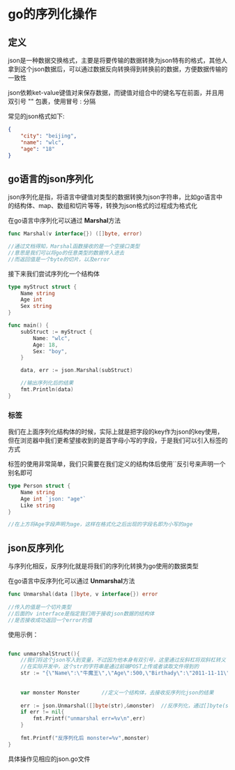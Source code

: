 # go的序列化操作
## 定义
json是一种数据交换格式，主要是将要传输的数据转换为json特有的格式，其他人拿到这个json数据后，可以通过数据反向转换得到转换前的数据，方便数据传输的一致性

json依赖ket-value键值对来保存数据，而键值对组合中的键名写在前面，并且用双引号 "" 包裹，使用冒号 : 分隔

常见的json格式如下:
```json
{
    "city": "beijing",
    "name": "wlc",
    "age": "18"
}
```

## go语言的json序列化
json序列化是指，将语言中键值对类型的数据转换为json字符串，比如go语言中的结构体、map、数组和切片等等，转换为json格式的过程成为格式化

在go语言中序列化可以通过 **Marshal**方法
```go
func Marshal(v interface{}) ([]byte, error)

//通过文档得知，Marshal函数接收的是一个空接口类型
//意思是我们可以将go的任意类型的数据传入进去
//而返回值是一个byte的切片，以及error
```

接下来我们尝试序列化一个结构体
```go
type myStruct struct {
    Name string
    Age int 
    Sex string
}

func main() {
    subStruct := myStruct {
        Name: "wlc",
        Age: 18,
        Sex: "boy",
    }

    data, err := json.Marshal(subStruct)

    //输出序列化后的结果
    fmt.Println(data)
}
```

### 标签
我们在上面序列化结构体的时候，实际上就是把字段的key作为json的key使用，但在浏览器中我们更希望接收到的是首字母小写的字段，于是我们可以引入标签的方式

标签的使用非常简单，我们只需要在我们定义的结构体后使用``反引号来声明一个别名即可

```go
type Person struct {
    Name string
    Age int `json: "age"`
    Like string
}

//在上方将Age字段声明为age，这样在格式化之后出现的字段名即为小写的age
```

## json反序列化
与序列化相反，反序列化就是将我们的序列化转换为go使用的数据类型

在go语言中反序列化可以通过 **Unmarshal**方法
```go
func Unmarshal(data []byte, v interface{}) error
 
//传入的值是一个切片类型
//后面的v interface是指定我们用于接收json数据的结构体
//是否接收成功返回一个error的值
```

使用示例：
```go

func unmarshalStruct(){
	//我们将这个json写入到变量，不过因为他本身有双引号，这里通过反斜杠将双斜杠转义
	//在实际开发中，这个str的字符串是通过前端POST上传或者读取文件得到的
	str := "{\"Name\":\"牛魔王\",\"Age\":500,\"Birthady\":\"2011-11-11\",\"Sal\":8000,\"Skill\":\"牛魔拳\"}"
 
 
	var monster Monster       //定义一个结构体，去接收反序列化json的结果
 
	err := json.Unmarshal([]byte(str),&monster)  //反序列化，通过[]byte(str)类型断言将str转换为切片
	if err != nil{
		fmt.Printf("unmarshal err=%v\n",err)
	}
 
	fmt.Printf("反序列化后 monster=%v",monster)
}
```
具体操作见相应的json.go文件